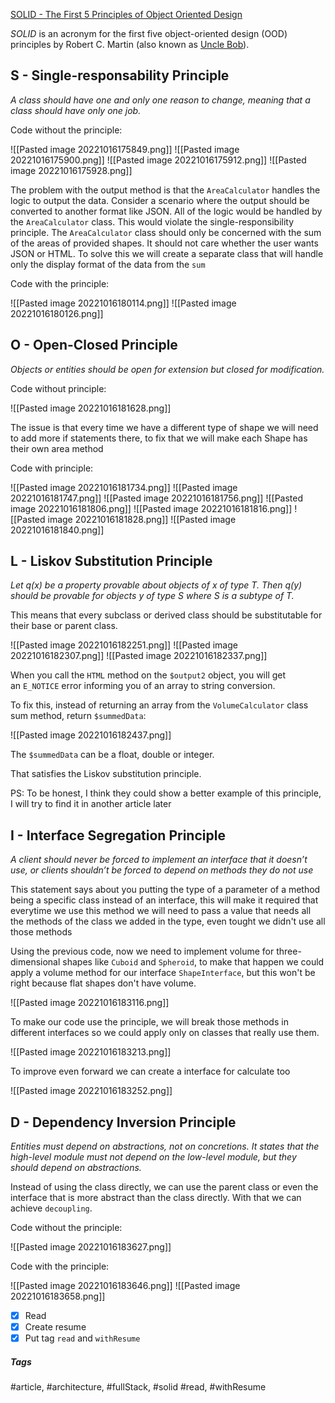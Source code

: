 [SOLID - The First 5 Principles of Object Oriented Design](https://www.digitalocean.com/community/conceptual-articles/s-o-l-i-d-the-first-five-principles-of-object-oriented-design)

_SOLID_ is an acronym for the first five object-oriented design (OOD) principles by Robert C. Martin (also known as [Uncle Bob](http://en.wikipedia.org/wiki/Robert_Cecil_Martin)).

## S - Single-responsability Principle

_A class should have one and only one reason to change, meaning that a class should have only one job._

Code without the principle:

![[Pasted image 20221016175849.png]]
![[Pasted image 20221016175900.png]]
![[Pasted image 20221016175912.png]]
![[Pasted image 20221016175928.png]]

The problem with the output method is that the `AreaCalculator` handles the logic to output the data.
Consider a scenario where the output should be converted to another format like JSON.
All of the logic would be handled by the `AreaCalculator` class. This would violate the single-responsibility principle. The `AreaCalculator` class should only be concerned with the sum of the areas of provided shapes. It should not care whether the user wants JSON or HTML.
To solve this we will create a separate class that will handle only the display format of the data from the `sum`

Code with the principle:

![[Pasted image 20221016180114.png]]
![[Pasted image 20221016180126.png]]

## O - Open-Closed Principle

_Objects or entities should be open for extension but closed for modification._

Code without principle:

![[Pasted image 20221016181628.png]]

The issue is that every time we have a different type of shape we will need to add more if statements there, to fix that we will make each Shape has their own area method

Code with principle:

![[Pasted image 20221016181734.png]]
![[Pasted image 20221016181747.png]]
![[Pasted image 20221016181756.png]]
![[Pasted image 20221016181806.png]]
![[Pasted image 20221016181816.png]]
![[Pasted image 20221016181828.png]]
![[Pasted image 20221016181840.png]]

## L - Liskov Substitution Principle

_Let q(x) be a property provable about objects of x of type T. Then q(y) should be provable for objects y of type S where S is a subtype of T._

This means that every subclass or derived class should be substitutable for their base or parent class.

![[Pasted image 20221016182251.png]]
![[Pasted image 20221016182307.png]]
![[Pasted image 20221016182337.png]]

When you call the `HTML` method on the `$output2` object, you will get an `E_NOTICE` error informing you of an array to string conversion.

To fix this, instead of returning an array from the `VolumeCalculator` class sum method, return `$summedData`:

![[Pasted image 20221016182437.png]]

The `$summedData` can be a float, double or integer.

That satisfies the Liskov substitution principle.

PS: To be honest, I think they could show a better example of this principle, I will try to find it in another article later

## I - Interface Segregation Principle

_A client should never be forced to implement an interface that it doesn’t use, or clients shouldn’t be forced to depend on methods they do not use_

This statement says about you putting the type of a parameter of a method being a specific class instead of an interface, this will make it required that everytime we use this method we will need to pass a value that needs all the methods of the class we added in the type, even tought we didn't use all those methods

Using the previous code, now we need to implement volume for three-dimensional shapes like `Cuboid` and `Spheroid`, to make that happen we could apply a volume method for our interface `ShapeInterface`, but this won't be right because flat shapes don't have volume.

![[Pasted image 20221016183116.png]]

To make our code use the principle, we will break those methods in different interfaces so we could apply only on classes that really use them.

![[Pasted image 20221016183213.png]]

To improve even forward we can create a interface for calculate too

![[Pasted image 20221016183252.png]]

## D - Dependency Inversion Principle

_Entities must depend on abstractions, not on concretions. It states that the high-level module must not depend on the low-level module, but they should depend on abstractions._

Instead of using the class directly, we can use the parent class or even the interface that is more abstract than the class directly. With that we can achieve `decoupling`.

Code without the principle:

![[Pasted image 20221016183627.png]]

Code with the principle:

![[Pasted image 20221016183646.png]]
![[Pasted image 20221016183658.png]]

- [x] Read
- [x] Create resume
- [x] Put tag `read` and `withResume`

##### Tags
#article, #architecture, #fullStack, #solid #read, #withResume 
